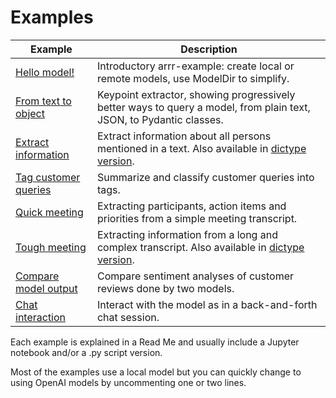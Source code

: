 # Examples


| Example  | Description |
| -------- | ----------- |
| [Hello model!](hello_model/readme.md) | Introductory arrr-example: create local or remote models, use ModelDir to simplify. |
| [From text to object](from_text_to_object/readme.md) | Keypoint extractor, showing progressively better ways to query a model, from plain text, JSON, to Pydantic classes. |
| [Extract information](extract/readme.md) | Extract information about all persons mentioned in a text. Also available in [dictype version](extract/readme_dictype.md). |
| [Tag customer queries](tag/readme.md) | Summarize and classify customer queries into tags. |
| [Quick meeting](quick_meeting/readme.md) | Extracting participants, action items and priorities from a simple meeting transcript.
| [Tough meeting](tough_meeting/readme.md) | Extracting information from a long and complex transcript. Also available in [dictype version](tough_meeting/readme_dictype.md). |
| [Compare model output](compare/readme.md) | Compare sentiment analyses of customer reviews done by two models. |
| [Chat interaction](interact/readme.md) | Interact with the model as in a back-and-forth chat session. |

Each example is explained in a Read Me and usually include a Jupyter notebook and/or a .py script version.

Most of the examples use a local model but you can quickly change to using OpenAI models by uncommenting one or two lines.
